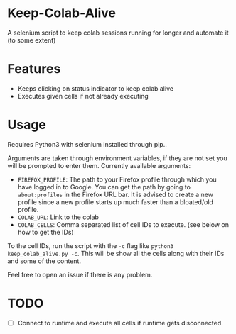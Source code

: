 # Keep-Colab-Alive

A selenium script to keep colab sessions running for longer and automate it (to some extent)

# Features

 - Keeps clicking on status indicator to keep colab alive
 - Executes given cells if not already executing

# Usage

Requires Python3 with selenium installed through pip..

Arguments are taken through environment variables, if they are not set you will be prompted to enter them. Currently available arguments:
 - `FIREFOX_PROFILE`: The path to your Firefox profile through which you have logged in to Google. You can get the path by going to `about:profiles` in the Firefox URL bar. It is advised to create a new profile since a new profile starts up much faster than a bloated/old profile.
 - `COLAB_URL`: Link to the colab
 - `COLAB_CELLS`: Comma separated list of cell IDs to execute. (see below on how to get the IDs)

To the cell IDs, run the script with the `-c` flag like `python3 keep_colab_alive.py -c`. This will be show all the cells along with their IDs and some of the content.

Feel free to open an issue if there is any problem.

# TODO

 - [ ] Connect to runtime and execute all cells if runtime gets disconnected.

